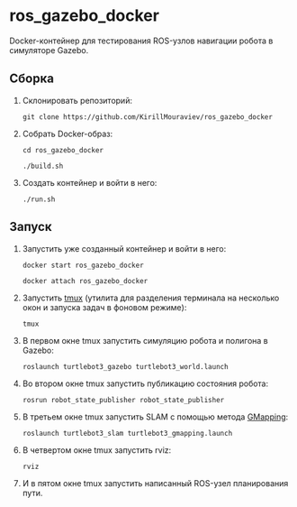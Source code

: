 # ros_gazebo_docker

Docker-контейнер для тестирования ROS-узлов навигации робота в симуляторе Gazebo.

## Сборка

1. Склонировать репозиторий:
   
   `git clone https://github.com/KirillMouraviev/ros_gazebo_docker`
   
3. Собрать Docker-образ:

   `cd ros_gazebo_docker`
   
   `./build.sh`
   
5. Создать контейнер и войти в него:
   
   `./run.sh`

## Запуск
1. Запустить уже созданный контейнер и войти в него:

   `docker start ros_gazebo_docker`
   
   `docker attach ros_gazebo_docker`
   
2. Запустить [tmux](https://habr.com/ru/articles/327630/) (утилита для разделения терминала на несколько окон и запуска задач в фоновом режиме):
   
   `tmux`
   
3. В первом окне tmux запустить симуляцию робота и полигона в Gazebo:
   
   `roslaunch turtlebot3_gazebo turtlebot3_world.launch`
   
4. Во втором окне tmux запустить публикацию состояния робота:
   
   `rosrun robot_state_publisher robot_state_publisher`
   
5. В третьем окне tmux запустить SLAM с помощью метода [GMapping](https://wiki.ros.org/gmapping):
    
   `roslaunch turtlebot3_slam turtlebot3_gmapping.launch`

6. В четвертом окне tmux запустить rviz:
    
   `rviz`
   
7. И в пятом окне tmux запустить написанный ROS-узел планирования пути.
